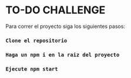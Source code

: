 # TO-DO CHALLENGE

Para correr el proyecto siga los siguientes pasos:

### `Clone el repositorio`
### `Haga un npm i en la raiz del proyecto`
### `Ejecute npm start`